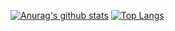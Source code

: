 [![Anurag's github stats](https://github-readme-stats.vercel.app/api?username=brian-izaki&show_icons=true&theme=cobalt)](https://github.com/anuraghazra/github-readme-stats)
[![Top Langs](https://github-readme-stats.vercel.app/api/top-langs/?username=brian-izaki&layout=compact&theme=cobalt)](https://github.com/anuraghazra/github-readme-stats)
